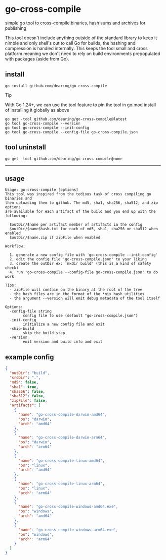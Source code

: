 # go-cross-compile

simple go tool to cross-compile binaries, hash sums and archives for publishing

This tool doesn't include anything outside of the standard library to keep it nimble and only shell's out to call Go for builds, the hashing and compression is handled internally. This keeps the tool small and cross platform meaning we don't need to rely on build environments prepopulated with packages (aside from Go).

## install

```
go install github.com/dearing/go-cross-compile
```
>[!TIP]
>With Go 1.24+, we can use the tool feature to pin the tool in go.mod install of installing it globally as above
```
go get -tool github.com/dearing/go-cross-compile@latest
go tool go-cross-compile --version
go tool go-cross-compile --init-config
go tool go-cross-compile --config-file go-cross-compile.json
```

## tool uninstall
```
go get -tool github.com/dearing/go-cross-compile@none
```
---
## usage

```
Usage: go-cross-compile [options]
This tool was inspired from the tedious task of cross compiling go binaries and
then uploading them to github. The md5, sha1, sha256, sha512, and zip options
are available for each artifact of the build and you end up with the following:

  $outDir/$name per artifact member of artifacts in the config
  $outDir/$name$hash.txt for each of md5, sha1, sha256 or sha512 when enabled
  $outDir/$name.zip if zipFile when enabled

Workflow:

  1. generate a new config file with 'go-cross-compile --init-config'
  2. edit the config file 'go-cross-compile.json' to your liking
  3. create the outDir ex: 'mkdir build' (this is a kind of safety check)
  4. run 'go-cross-compile --config-file go-cross-compile.json' to do work

Tips:
  - zipFile will contain on the binary at the root of the tree
  - the hash files are in the format of the *nix hash utilities
  - the argument --version will emit debug metadata of the tool itself

Options:
  -config-file string
        config file to use (default "go-cross-compile.json")
  -init-config
        initialize a new config file and exit
  -skip-build
        skip the build step
  -version
        emit version and build info and exit
```
## example config
```json
{
  "outDir": "build",
  "srcDir": ".",
  "md5": false,
  "sha1": true,
  "sha256": false,
  "sha512": false,
  "zipFile": false,
  "artifacts": [
    {
      "name": "go-cross-compile-darwin-amd64",
      "os": "darwin",
      "arch": "amd64"
    },
    {
      "name": "go-cross-compile-darwin-arm64",
      "os": "darwin",
      "arch": "arm64"
    },
    {
      "name": "go-cross-compile-linux-amd64",
      "os": "linux",
      "arch": "amd64"
    },
    {
      "name": "go-cross-compile-linux-arm64",
      "os": "linux",
      "arch": "arm64"
    },
    {
      "name": "go-cross-compile-windows-amd64.exe",
      "os": "windows",
      "arch": "amd64"
    },
    {
      "name": "go-cross-compile-windows-arm64.exe",
      "os": "windows",
      "arch": "arm64"
    }
  ]
}
```
